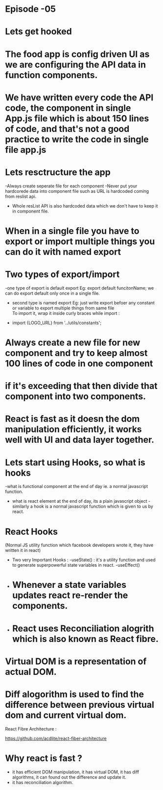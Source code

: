 # Episode -05 
# Lets get hooked

# The food app is config driven UI as we are configuring the API data in function components.
# We have written every code the API code, the component in single App.js file which is about 150 lines of code, and that's not a good practice to write the code in single file app.js

# Lets resctructure the app

-Always create seperate file for each component
-Never put your hardcorede data into component file such as URL is hardcoded coming from reslist api.
- Whole resList API is also hardcoded data which we don't have to keep it in component file.


# When in a single file you have to export or import multiple things you can do it with named export

# Two types of export/import

-one type of export is default export
Eg: export default funcitonName;
we can do export default only once in a single file.

- second type is named export
Eg: just write export befoer any constant or variable to export multiple things from same file  
To import it, wrap it inside curly braces while import :

- import {LOGO_URL} from '../utils/constants';

# Always create a new file for new component and try to keep almost 100 lines of code in one component
# if it's exceeding that then divide that component into two components.


# React is fast as it doesn the dom manipulation efficiently, it works well with UI and data layer together.


# Lets start using Hooks, so what is hooks
-what is functional component at the end of day ie. a normal javascript function.
- what is react element at the end of day, its a plain javascript object
-similarly a hook is a normal javascript function which is given to us by react.


# React Hooks
(Normal JS utility function which facebook developers wrote it, they have written it in react)
- Two very Important Hooks : 
    -useState() : it's a utility function and used to generate superpowerful state variables in react.
    -useEffect()

- # Whenever a state variables updates react re-render the components.

- # React uses Reconciliation alogrith which is also known as React fibre.

# Virtual DOM is a representation of actual DOM.

# Diff alogorithm is used to find the difference between previous virtual dom and current virtual dom.

React Fibre Architecture : 

https://github.com/acdlite/react-fiber-architecture



# Why react is fast ?
- it has efficient DOM manipulation, it has virtual DOM, it has diff algorithms, it can found out the difference and update it.
- it has reconciliation algorithm.
















